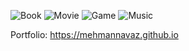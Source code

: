 ![Book](https://img.shields.io/badge/READ-TO_LEARN-gold)
![Movie](https://img.shields.io/badge/WATCH-TO_ENJOY-gold)
![Game](https://img.shields.io/badge/PLAY-TO_ALIVE-gold)
![Music](https://img.shields.io/badge/HEAR-TO_CALM-gold)

Portfolio: https://mehmannavaz.github.io
